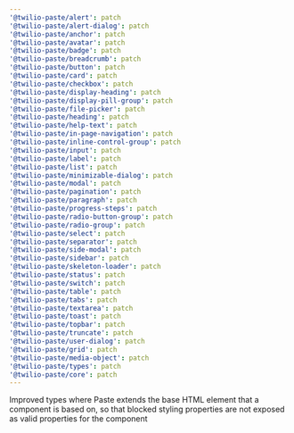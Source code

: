 ```yaml
---
'@twilio-paste/alert': patch
'@twilio-paste/alert-dialog': patch
'@twilio-paste/anchor': patch
'@twilio-paste/avatar': patch
'@twilio-paste/badge': patch
'@twilio-paste/breadcrumb': patch
'@twilio-paste/button': patch
'@twilio-paste/card': patch
'@twilio-paste/checkbox': patch
'@twilio-paste/display-heading': patch
'@twilio-paste/display-pill-group': patch
'@twilio-paste/file-picker': patch
'@twilio-paste/heading': patch
'@twilio-paste/help-text': patch
'@twilio-paste/in-page-navigation': patch
'@twilio-paste/inline-control-group': patch
'@twilio-paste/input': patch
'@twilio-paste/label': patch
'@twilio-paste/list': patch
'@twilio-paste/minimizable-dialog': patch
'@twilio-paste/modal': patch
'@twilio-paste/pagination': patch
'@twilio-paste/paragraph': patch
'@twilio-paste/progress-steps': patch
'@twilio-paste/radio-button-group': patch
'@twilio-paste/radio-group': patch
'@twilio-paste/select': patch
'@twilio-paste/separator': patch
'@twilio-paste/side-modal': patch
'@twilio-paste/sidebar': patch
'@twilio-paste/skeleton-loader': patch
'@twilio-paste/status': patch
'@twilio-paste/switch': patch
'@twilio-paste/table': patch
'@twilio-paste/tabs': patch
'@twilio-paste/textarea': patch
'@twilio-paste/toast': patch
'@twilio-paste/topbar': patch
'@twilio-paste/truncate': patch
'@twilio-paste/user-dialog': patch
'@twilio-paste/grid': patch
'@twilio-paste/media-object': patch
'@twilio-paste/types': patch
'@twilio-paste/core': patch
---
```


Improved types where Paste extends the base HTML element that a component is based on, so that blocked styling properties are not exposed as valid properties for the component
